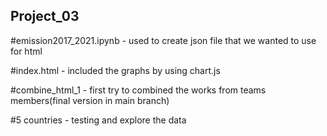 ## Project_03

#emission2017_2021.ipynb - used to create json file that we wanted to use for html


#index.html - included the graphs by using chart.js


#combine_html_1 - first try to combined the works from teams members(final version in main branch)


#5 countries - testing and explore the data
